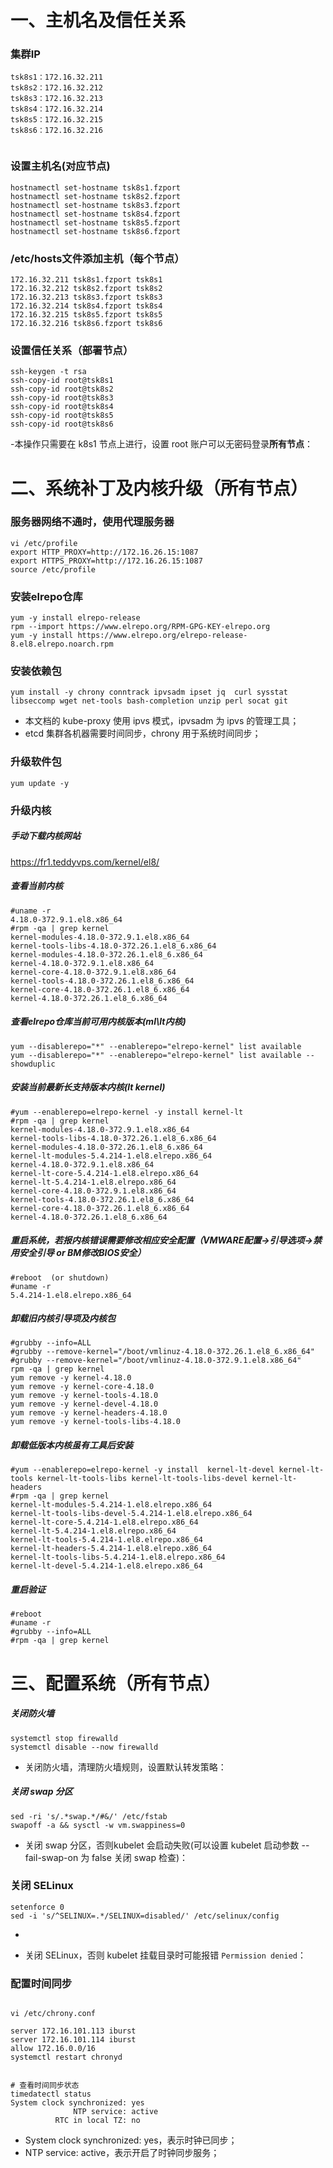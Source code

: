 
# 一、主机名及信任关系

### 集群IP

```
tsk8s1：172.16.32.211
tsk8s2：172.16.32.212
tsk8s3：172.16.32.213
tsk8s4：172.16.32.214
tsk8s5：172.16.32.215
tsk8s6：172.16.32.216


```



### 设置主机名(对应节点)

```
hostnamectl set-hostname tsk8s1.fzport
hostnamectl set-hostname tsk8s2.fzport
hostnamectl set-hostname tsk8s3.fzport
hostnamectl set-hostname tsk8s4.fzport
hostnamectl set-hostname tsk8s5.fzport
hostnamectl set-hostname tsk8s6.fzport
```

### /etc/hosts文件添加主机（每个节点）

```
172.16.32.211 tsk8s1.fzport tsk8s1
172.16.32.212 tsk8s2.fzport tsk8s2
172.16.32.213 tsk8s3.fzport tsk8s3
172.16.32.214 tsk8s4.fzport tsk8s4
172.16.32.215 tsk8s5.fzport tsk8s5
172.16.32.216 tsk8s6.fzport tsk8s6
```

### 设置信任关系（部署节点）

```
ssh-keygen -t rsa 
ssh-copy-id root@tsk8s1
ssh-copy-id root@tsk8s2
ssh-copy-id root@tsk8s3
ssh-copy-id root@tsk8s4
ssh-copy-id root@tsk8s5
ssh-copy-id root@tsk8s6
```
-本操作只需要在 k8s1 节点上进行，设置 root 账户可以无密码登录**所有节点**：

# 二、系统补丁及内核升级（所有节点）

### 服务器网络不通时，使用代理服务器
```
vi /etc/profile
export HTTP_PROXY=http://172.16.26.15:1087
export HTTPS_PROXY=http://172.16.26.15:1087
source /etc/profile
```

### 安装elrepo仓库

```
yum -y install elrepo-release
rpm --import https://www.elrepo.org/RPM-GPG-KEY-elrepo.org
yum -y install https://www.elrepo.org/elrepo-release-8.el8.elrepo.noarch.rpm
```

### 安装依赖包

```
yum install -y chrony conntrack ipvsadm ipset jq  curl sysstat libseccomp wget net-tools bash-completion unzip perl socat git
```

- 本文档的 kube-proxy 使用 ipvs 模式，ipvsadm 为 ipvs 的管理工具；
- etcd 集群各机器需要时间同步，chrony 用于系统时间同步；

### 升级软件包    

```
yum update -y
```

### 升级内核 

##### 手动下载内核网站

https://fr1.teddyvps.com/kernel/el8/

##### 查看当前内核

```
#uname -r
4.18.0-372.9.1.el8.x86_64
#rpm -qa | grep kernel
kernel-modules-4.18.0-372.9.1.el8.x86_64
kernel-tools-libs-4.18.0-372.26.1.el8_6.x86_64
kernel-modules-4.18.0-372.26.1.el8_6.x86_64
kernel-4.18.0-372.9.1.el8.x86_64
kernel-core-4.18.0-372.9.1.el8.x86_64
kernel-tools-4.18.0-372.26.1.el8_6.x86_64
kernel-core-4.18.0-372.26.1.el8_6.x86_64
kernel-4.18.0-372.26.1.el8_6.x86_64

```

#####  查看elrepo仓库当前可用内核版本(ml\lt内核)

```
yum --disablerepo="*" --enablerepo="elrepo-kernel" list available
yum --disablerepo="*" --enablerepo="elrepo-kernel" list available --showduplic
```

##### 安装当前最新长支持版本内核(lt kernel)

```
#yum --enablerepo=elrepo-kernel -y install kernel-lt
#rpm -qa | grep kernel
kernel-modules-4.18.0-372.9.1.el8.x86_64
kernel-tools-libs-4.18.0-372.26.1.el8_6.x86_64
kernel-modules-4.18.0-372.26.1.el8_6.x86_64
kernel-lt-modules-5.4.214-1.el8.elrepo.x86_64
kernel-4.18.0-372.9.1.el8.x86_64
kernel-lt-core-5.4.214-1.el8.elrepo.x86_64
kernel-lt-5.4.214-1.el8.elrepo.x86_64
kernel-core-4.18.0-372.9.1.el8.x86_64
kernel-tools-4.18.0-372.26.1.el8_6.x86_64
kernel-core-4.18.0-372.26.1.el8_6.x86_64
kernel-4.18.0-372.26.1.el8_6.x86_64
```

##### 重启系统，若报内核错误需要修改相应安全配置（VMWARE配置->引导选项->禁用安全引导 or BM修改BIOS安全）

```
#reboot  (or shutdown)
#uname -r
5.4.214-1.el8.elrepo.x86_64
```



#####  卸载旧内核引导项及内核包

```
#grubby --info=ALL
#grubby --remove-kernel="/boot/vmlinuz-4.18.0-372.26.1.el8_6.x86_64"
#grubby --remove-kernel="/boot/vmlinuz-4.18.0-372.9.1.el8.x86_64"
rpm -qa | grep kernel
yum remove -y kernel-4.18.0
yum remove -y kernel-core-4.18.0
yum remove -y kernel-tools-4.18.0
yum remove -y kernel-devel-4.18.0
yum remove -y kernel-headers-4.18.0
yum remove -y kernel-tools-libs-4.18.0
```

##### 卸载低版本内核虽有工具后安装

```
#yum --enablerepo=elrepo-kernel -y install  kernel-lt-devel kernel-lt-tools kernel-lt-tools-libs kernel-lt-tools-libs-devel kernel-lt-headers
#rpm -qa | grep kernel
kernel-lt-modules-5.4.214-1.el8.elrepo.x86_64
kernel-lt-tools-libs-devel-5.4.214-1.el8.elrepo.x86_64
kernel-lt-core-5.4.214-1.el8.elrepo.x86_64
kernel-lt-5.4.214-1.el8.elrepo.x86_64
kernel-lt-tools-5.4.214-1.el8.elrepo.x86_64
kernel-lt-headers-5.4.214-1.el8.elrepo.x86_64
kernel-lt-tools-libs-5.4.214-1.el8.elrepo.x86_64
kernel-lt-devel-5.4.214-1.el8.elrepo.x86_64

```

#####  重启验证

```
#reboot
#uname -r
#grubby --info=ALL
#rpm -qa | grep kernel
```




# 三、配置系统（所有节点）



#####  关闭防火墙



```
systemctl stop firewalld
systemctl disable --now firewalld
```
- 关闭防火墙，清理防火墙规则，设置默认转发策略：


#####  关闭 swap 分区

```
sed -ri 's/.*swap.*/#&/' /etc/fstab
swapoff -a && sysctl -w vm.swappiness=0
```
- 关闭 swap 分区，否则kubelet 会启动失败(可以设置 kubelet 启动参数 --fail-swap-on 为 false 关闭 swap 检查)：



### 关闭 SELinux


```
setenforce 0
sed -i 's/^SELINUX=.*/SELINUX=disabled/' /etc/selinux/config
```
-

- 关闭 SELinux，否则 kubelet 挂载目录时可能报错 `Permission denied`：


### 配置时间同步

```

vi /etc/chrony.conf

server 172.16.101.113 iburst
server 172.16.101.114 iburst
allow 172.16.0.0/16
systemctl restart chronyd


# 查看时间同步状态
timedatectl status
System clock synchronized: yes
              NTP service: active
          RTC in local TZ: no

```
- System clock synchronized: yes，表示时钟已同步；
- NTP service: active，表示开启了时钟同步服务；





